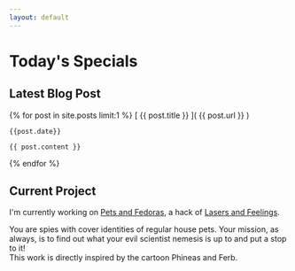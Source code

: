 ```yaml
---
layout: default
---
```


# Today's Specials

## Latest Blog Post
{% for post in site.posts limit:1 %}
    [ {{ post.title }} ](  {{ post.url }} )  
    
    {{post.date}}

    {{ post.content }} 

{% endfor %}

## Current Project
I'm currently working on [Pets and Fedoras](pets-and-fedoras), a hack of [Lasers and Feelings](https://johnharper.itch.io/lasers-feelings).

You are spies with cover identities of regular house pets.  Your mission, as always, is to find out what your evil scientist nemesis is up to and put a stop to it!  
This work is directly inspired by the cartoon Phineas and Ferb.